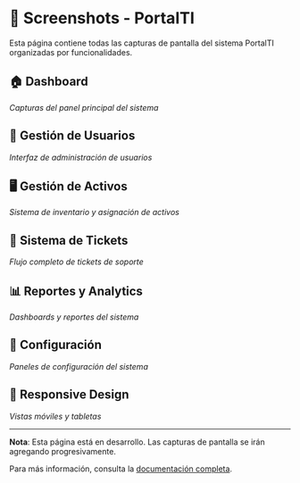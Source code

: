 # 📸 Screenshots - PortalTI

Esta página contiene todas las capturas de pantalla del sistema PortalTI organizadas por funcionalidades.

## 🏠 Dashboard
*Capturas del panel principal del sistema*

## 👥 Gestión de Usuarios
*Interfaz de administración de usuarios*

## 🖥️ Gestión de Activos
*Sistema de inventario y asignación de activos*

## 🎫 Sistema de Tickets
*Flujo completo de tickets de soporte*

## 📊 Reportes y Analytics
*Dashboards y reportes del sistema*

## 🔧 Configuración
*Paneles de configuración del sistema*

## 📱 Responsive Design
*Vistas móviles y tabletas*

---

**Nota**: Esta página está en desarrollo. Las capturas de pantalla se irán agregando progresivamente.

Para más información, consulta la [documentación completa](./docs/README.md).
